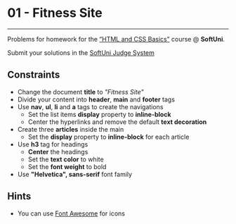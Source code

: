 # 01 - Fitness Site
------
Problems for homework for the [“HTML and CSS Basics”](#) course @ **SoftUni**.

Submit your solutions in the [SoftUni Judge System](https://judge.softuni.bg/Contests/1136/Introduction-to-HTML-and-CSS)


## Constraints
* Change the document **title** to *"Fitness Site"*
* Divide your content into **header**, **main** and **footer** tags
* Use **nav**, **ul**, **li** and **a** tags to create the navigations
	* Set the list items **display** property to **inline-block**
	* Center the hyperlinks and remove the default **text decoration**
* Create three **articles** inside the main
	* Set the **display** property to **inline-block** for each article
* Use **h3** tag for headings
	* **Center** the headings
	* Set the **text color** to white
	* Set the **font weight** to bold
* Use **"Helvetica", sans-serif** font family

## Hints
* You can use [Font Awesome](https://fontawesome.com/) for icons